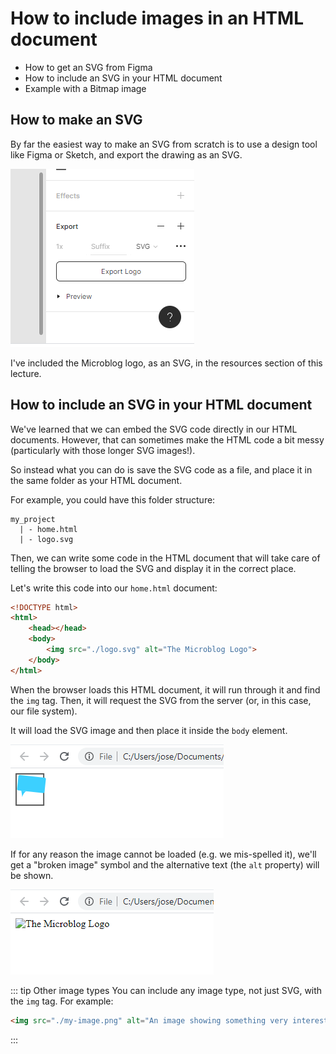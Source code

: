 # How to include images in an HTML document

- How to get an SVG from Figma
- How to include an SVG in your HTML document
- Example with a Bitmap image

## How to make an SVG

By far the easiest way to make an SVG from scratch is to use a design tool like Figma or Sketch, and export the drawing as an SVG.

![Exporting an SVG using Figma](./assets/export-svg-figma.png)

I've included the Microblog logo, as an SVG, in the resources section of this lecture.

## How to include an SVG in your HTML document

We've learned that we can embed the SVG code directly in our HTML documents. However, that can sometimes make the HTML code a bit messy (particularly with those longer SVG images!).

So instead what you can do is save the SVG code as a file, and place it in the same folder as your HTML document.

For example, you could have this folder structure:

```
my_project
  | - home.html
  | - logo.svg
```

Then, we can write some code in the HTML document that will take care of telling the browser to load the SVG and display it in the correct place.

Let's write this code into our `home.html` document:

```html
<!DOCTYPE html>
<html>
    <head></head>
    <body>
        <img src="./logo.svg" alt="The Microblog Logo">
    </body>
</html>
```

When the browser loads this HTML document, it will run through it and find the `img` tag. Then, it will request the SVG from the server (or, in this case, our file system).

It will load the SVG image and then place it inside the `body` element.

![Working HTML document loading the SVG](./assets/working-image.png)

If for any reason the image cannot be loaded (e.g. we mis-spelled it), we'll get a "broken image" symbol and the alternative text (the `alt` property) will be shown.

![Broken HTML document with mis-spelled SVG, showing broken SVG loading](./assets/broken-image.png)

::: tip Other image types
You can include any image type, not just SVG, with the `img` tag. For example:

```html
<img src="./my-image.png" alt="An image showing something very interesting" />
```
:::